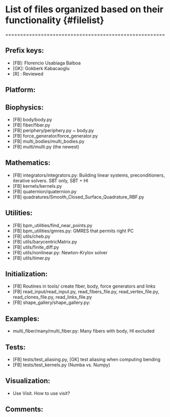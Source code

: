 # List of files organized based on their functionality {#filelist}
======================================================

Prefix keys:
------------

- [FB]: Florencio Usabiaga Balboa
- [GK]: Gokberk Kabacaoglu
- [R] : Reviewed

Platform:
---------

Biophysics:
---------
- [FB] body/body.py
- [FB] fiber/fiber.py
- [FB] periphery/periphery.py ~ body.py
- [FB] force_generator/force_generator.py
- [FB] multi_bodies/multi_bodies.py
- [FB] multi/multi.py (the newest)


Mathematics:
-----------
- [FB] integrators/integrators.py: Building linear systems, preconditioners,
  iterative solvers. SBT only, SBT + HI
- [FB] kernels/kernels.py
- [FB] quaternion/quaternion.py
- [FB] quadratures/Smooth_Closed_Surface_Quadrature_RBF.py
 

Utilities:
----------
- [FB] bpm_utilities/find_near_points.py
- [FB] bpm_utilities/gmres.py: GMRES that permits right PC
- [FB] utils/cheb.py
- [FB] utils/barycentricMatrix.py
- [FB] utils/finite_diff.py
- [FB] utils/nonlinear.py: Newton-Krylov solver
- [FB] utils/timer.py


Initialization:
---------------
- [FB] Routines in tools/ create fiber, body, force generators and links
- [FB] read_input/read_input.py, read_fibers_file.py, read_vertex_file.py,
  read_clones_file.py, read_links_file.py
- [FB] shape_gallery/shape_gallery.py: 

Examples:
---------
- multi_fiber/many/multi_fiber.py: Many fibers with body, HI excluded


Tests:
------
- [FB] tests/test_aliasing.py, [GK] test aliasing when computing bending
- [FB] tests/test_kernels.py (Numba vs. Numpy)


Visualization:
--------------
- Use Visit. How to use visit?


Comments:
---------
